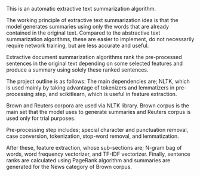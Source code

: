 This is an automatic extractive text summarization algorithm.

The working principle of extractive text summarization idea is that the model generates summaries using only the words that are already contained in the original text. Compared to the abstractive text summarization algorithms, these are easier to implement, do not necessarily require network training, but are less accurate and useful.

Extractive document summarization algorithms rank the pre-processed sentences in the original text depending on some selected features and produce a summary using solely these ranked sentences. 

The project outline is as follows:
The main dependencies are; NLTK, which is used mainly by taking advantage of tokenizers and lemmatizers in pre-processing step, and scikitlearn, which is useful in feature extraction.

Brown and Reuters corpora are used via NLTK library. Brown corpus is the main set that the model uses to generate summaries and Reuters corpus is used only for trial purposes.

Pre-processing step includes; special character and punctuation removal, case conversion, tokenization, stop-word removal, and lemmatization. 

After these, feature extraction, whose sub-sections are; N-gram bag of words, word frequency vectorizer, and TF-IDF vectorizer.
Finally, sentence ranks are calculated using PageRank algorithm and summaries are generated for the News category of Brown corpus.